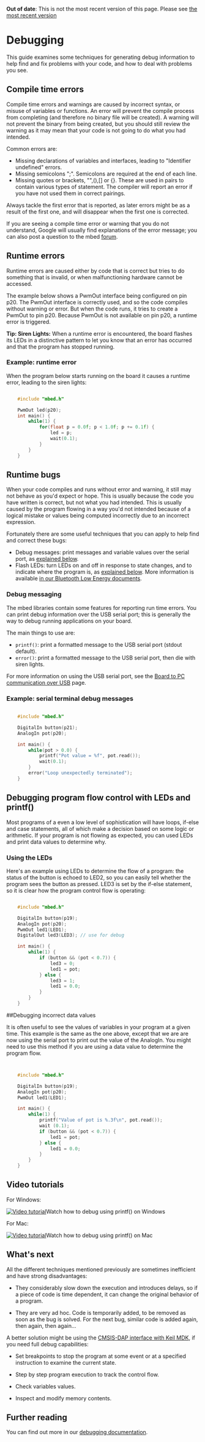 <span class="warnings">**Out of date**: This is not the most recent version of this page. Please see [the most recent version](https://os.mbed.com/docs/latest/tutorials/compile-time-errors.html)</span>
# Debugging

This guide examines some techniques for generating debug information to help find and fix problems with your code, and how to deal with problems you see.

## Compile time errors

Compile time errors and warnings are caused by incorrect syntax, or misuse of variables or functions. An error will prevent the compile process from completing (and therefore no binary file will be created). A warning will not prevent the binary from being created, but you should still review the warning as it may mean that your code is not going to do what you had intended.

Common errors are: 

* Missing declarations of variables and interfaces, leading to "Identifier undefined" errors. 
* Missing semicolons ";". Semicolons are required at the end of each line. 
* Missing quotes or brackets, "",(),[] or {}. These are used in pairs to contain various types of statement. The compiler will report an error if you have not used them in correct pairings. 

Always tackle the first error that is reported, as later errors might be as a result of the first one, and will disappear when the first one is corrected.

If you are seeing a compile time error or warning that you do not understand, Google will usually find explanations of the error message; you can also post a question to the mbed [forum](https://forums.mbed.com/).

## Runtime errors

Runtime errors are caused either by code that is correct but tries to do something that is invalid, or when malfunctioning hardware cannot be accessed.

The example below shows a PwmOut interface being configured on pin p20. The PwmOut interface is correctly used, and so the code compiles without warning or error. But when the code runs, it tries to create a PwmOut to pin p20. Because PwmOut is not available on pin p20, a runtime error is triggered.

<span class="tips">**Tip: Siren Lights:** When a runtime error is encountered, the board flashes its LEDs in a distinctive pattern to let you know that an error has occurred and that the program has stopped running.
</span>

### Example: runtime error

When the program below starts running on the board it causes a runtime error, leading to the siren lights:

```c++

	#include "mbed.h"

	PwmOut led(p20);
	int main() {
		while(1) {
			for(float p = 0.0f; p < 1.0f; p += 0.1f) {
				led = p;
				wait(0.1);
			}
		}
	}
```

## Runtime bugs

When your code compiles and runs without error and warning, it still may not behave as you'd expect or hope. This is usually because the code you have written is correct, but not what you had intended. This is usually caused by the program flowing in a way you'd not intended because of a logical mistake or values being computed incorrectly due to an incorrect expression.

Fortunately there are some useful techniques that you can apply to help find and correct these bugs:

* Debug messages: print messages and variable values over the serial port, as [explained below](#debug-messaging).
* Flash LEDs: turn LEDs on and off in response to state changes, and to indicate where the program is, as [explained below](#debugging-program-flow-control-with-leds). More information is available [in our Bluetooth Low Energy documents](https://docs.mbed.com/docs/ble-intros/en/latest/Introduction/Debugging/#the-quick-method-leds).

### Debug messaging

The mbed libraries contain some features for reporting run time errors. You can print debug information over the USB serial port; this is generally the way to debug running applications on your board.

The main things to use are:

* ``printf()``: print a formatted message to the USB serial port (stdout default).
* ``error()``: print a formatted message to the USB serial port, then die with siren lights.

For more information on using the USB serial port, see the [Board to PC communication over USB](../getting_started/serial_communication.md) page.

### Example: serial terminal debug messages

```c

	#include "mbed.h"

	DigitalIn button(p21);
	AnalogIn pot(p20);

	int main() {
		while(pot > 0.0) {
			printf("Pot value = %f", pot.read());
			wait(0.1);
		}
		error("Loop unexpectedly terminated");
	}
```

## Debugging program flow control with LEDs and printf()

Most programs of a even a low level of sophistication will have loops, if-else and case statements, all of which make a decision based on some logic or arithmetic. If your program is not flowing as expected, you can used LEDs and print data values to determine why.

### Using the LEDs

Here's an example using LEDs to determine the flow of a program: the status of the button is echoed to LED2, so you can easily tell whether the program sees the button as pressed. LED3 is set by the if-else statement, so it is clear how the program control flow is operating:

```c

	#include "mbed.h"

	DigitalIn button(p19);
	AnalogIn pot(p20);	
	PwmOut led1(LED1);
	DigitalOut led3(LED3); // use for debug

	int main() {
		while(1) {
			if (button && (pot < 0.7)) {
				led3 = 0;
				led1 = pot;
			} else {
				led3 = 1;
				led1 = 0.0;
			}
		}
	}
```

##Debugging incorrect data values

It is often useful to see the values of variables in your program at a given time. This example is the same as the one above, except that we are are now using the serial port to print out the value of the AnalogIn. You might need to use this method if you are using a data value to determine the program flow.

```c


	#include "mbed.h"

	DigitalIn button(p19);
	AnalogIn pot(p20);
	PwmOut led1(LED1);

	int main() {
		while(1) {
			printf("Value of pot is %.3f\n", pot.read());
			wait (0.1);
			if (button && (pot < 0.7)) {
				led1 = pot;
			} else {
				led1 = 0.0;
			}
		}
	}
```

## Video tutorials 

For Windows:

<span class="images">[![Video tutorial](http://img.youtube.com/vi/jAMTXK9HjfU/0.jpg)](http://www.youtube.com/watch?v=jAMTXK9HjfU&feature=youtu.be&t=31s)<span>Watch how to debug using printf() on Windows</span></span>


For Mac:

<span class="images">[![Video tutorial](http://img.youtube.com/vi/IR8Di53AGSk/0.jpg)](http://www.youtube.com/watch?v=IR8Di53AGSk&feature=youtu.be&t=34s)<span>Watch how to debug using printf() on Mac</span></span>

## What's next

All the different techniques mentioned previously are sometimes inefficient and have strong disadvantages:

* They considerably slow down the execution and introduces delays, so if a piece of code is time dependent, it can change the original behavior of a program.

* They are very ad hoc. Code is temporarily added, to be removed as soon as the bug is solved. For the next bug, similar code is added again, then again, then again...

A better solution might be using the [CMSIS-DAP interface with Keil MDK](http://mbed.org/handbook/CMSIS-DAP-MDK), if you need full debug capabilities:

* Set breakpoints to stop the program at some event or at a specified instruction to examine the current state.

* Step by step program execution to track the control flow.

* Check variables values.

* Inspect and modify memory contents.

## Further reading

You can find out more in our [debugging documentation](https://docs.mbed.com/docs/debugging-on-mbed/en/latest/).

